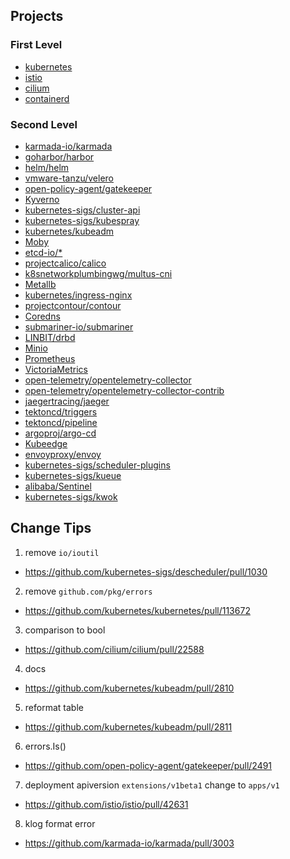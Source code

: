 ## Projects

### First Level
+ [kubernetes](https://github.com/kubernetes/kubernetes)
+ [istio](https://github.com/istio/istio)
+ [cilium](https://github.com/cilium/cilium)
+ [containerd](https://github.com/containerd/containerd)

### Second Level
+ [karmada-io/karmada](https://github.com/karmada-io/karmada)
+ [goharbor/harbor](https://github.com/goharbor/harbor)
+ [helm/helm](https://github.com/helm/helm)
+ [vmware-tanzu/velero](https://github.com/vmware-tanzu/velero)
+ [open-policy-agent/gatekeeper](https://github.com/open-policy-agent/gatekeeper)
+ [Kyverno](https://github.com/kyverno/kyverno)
+ [kubernetes-sigs/cluster-api](https://github.com/kubernetes-sigs/cluster-api)
+ [kubernetes-sigs/kubespray](https://github.com/kubernetes-sigs/kubespray)
+ [kubernetes/kubeadm](https://github.com/kubernetes/kubeadm)
+ [Moby](https://github.com/moby/moby)
+ [etcd-io/*](https://github.com/etcd-io)
+ [projectcalico/calico](https://github.com/projectcalico/calico)
+ [k8snetworkplumbingwg/multus-cni](https://github.com/k8snetworkplumbingwg/multus-cni)
+ [Metallb](https://github.com/metallb/metallb)
+ [kubernetes/ingress-nginx](https://github.com/kubernetes/ingress-nginx)
+ [projectcontour/contour](https://github.com/projectcontour/contour)
+ [Coredns](https://github.com/coredns/coredns)
+ [submariner-io/submariner](https://github.com/submariner-io/submariner)
+ [LINBIT/drbd](https://github.com/LINBIT/drbd)
+ [Minio](https://github.com/minio/minio)
+ [Prometheus](https://github.com/prometheus/prometheus)
+ [VictoriaMetrics](https://github.com/VictoriaMetrics/VictoriaMetrics)
+ [open-telemetry/opentelemetry-collector](https://github.com/open-telemetry/opentelemetry-collector)
+ [open-telemetry/opentelemetry-collector-contrib](https://github.com/open-telemetry/opentelemetry-collector-contrib)
+ [jaegertracing/jaeger](https://github.com/jaegertracing/jaeger)
+ [tektoncd/triggers](https://github.com/tektoncd/triggers)
+ [tektoncd/pipeline](https://github.com/tektoncd/pipeline)
+ [argoproj/argo-cd](https://github.com/argoproj/argo-cd)
+ [Kubeedge](https://github.com/kubeedge/kubeedge)
+ [envoyproxy/envoy](https://github.com/envoyproxy/envoy)
+ [kubernetes-sigs/scheduler-plugins](https://github.com/kubernetes-sigs/scheduler-plugins)
+ [kubernetes-sigs/kueue](https://github.com/kubernetes-sigs/kueue)
+ [alibaba/Sentinel](https://github.com/alibaba/Sentinel)
+ [kubernetes-sigs/kwok](https://github.com/kubernetes-sigs/kwok)

## Change Tips

1. remove `io/ioutil`
  + https://github.com/kubernetes-sigs/descheduler/pull/1030

2. remove `github.com/pkg/errors`
  + https://github.com/kubernetes/kubernetes/pull/113672
 
3. comparison to bool
  + https://github.com/cilium/cilium/pull/22588

4. docs
  + https://github.com/kubernetes/kubeadm/pull/2810

5. reformat table
  + https://github.com/kubernetes/kubeadm/pull/2811

6. errors.Is()
  + https://github.com/open-policy-agent/gatekeeper/pull/2491

7. deployment apiversion `extensions/v1beta1` change to `apps/v1`
  + https://github.com/istio/istio/pull/42631

8. klog format error
  + https://github.com/karmada-io/karmada/pull/3003
